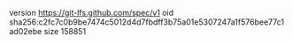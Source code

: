 version https://git-lfs.github.com/spec/v1
oid sha256:c2fc7c0b9be7474c5012d4d7fbdff3b75a01e5307247a1f576bee77c1ad02ebe
size 158851
